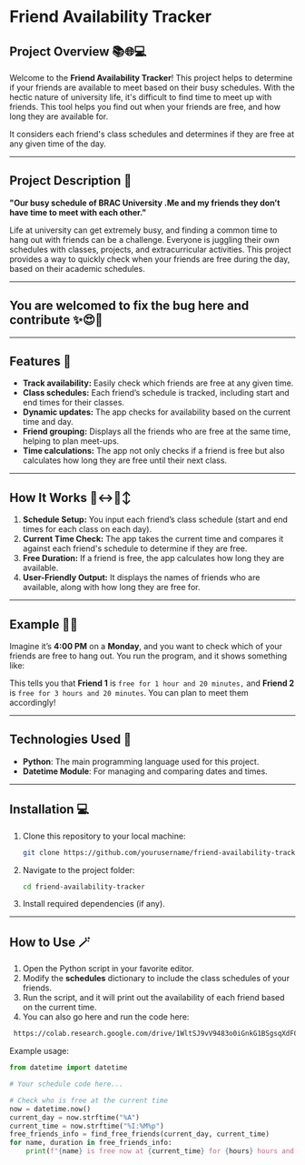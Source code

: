 # Friend Availability Tracker

## Project Overview 📚🌐💻

Welcome to the **Friend Availability Tracker**! This project helps to determine if your friends are available to meet based on their busy schedules. With the hectic nature of university life, it's difficult to find time to meet up with friends. This tool helps you find out when your friends are free, and how long they are available for. 

It considers each friend's class schedules and determines if they are free at any given time of the day.

---

## Project Description 🍔

**"Our busy schedule of BRAC University .Me and my friends they don’t have time to meet with each other."**

Life at university can get extremely busy, and finding a common time to hang out with friends can be a challenge. Everyone is juggling their own schedules with classes, projects, and extracurricular activities. This project provides a way to quickly check when your friends are free during the day, based on their academic schedules.

---
## You are welcomed to fix the bug here and contribute ✨😍👾
---

## Features 📜

- **Track availability:** Easily check which friends are free at any given time.
- **Class schedules:** Each friend’s schedule is tracked, including start and end times for their classes.
- **Dynamic updates:** The app checks for availability based on the current time and day.
- **Friend grouping:** Displays all the friends who are free at the same time, helping to plan meet-ups.
- **Time calculations:** The app not only checks if a friend is free but also calculates how long they are free until their next class.

---

## How It Works 🙂‍↔️🙂‍↕️

1. **Schedule Setup:** You input each friend’s class schedule (start and end times for each class on each day).
2. **Current Time Check:** The app takes the current time and compares it against each friend's schedule to determine if they are free.
3. **Free Duration:** If a friend is free, the app calculates how long they are available.
4. **User-Friendly Output:** It displays the names of friends who are available, along with how long they are free for.

---

## Example 👯‍♂️

Imagine it’s **4:00 PM** on a **Monday**, and you want to check which of your friends are free to hang out. You run the program, and it shows something like:


This tells you that **Friend 1** is ```free for 1 hour and 20 minutes,``` and **Friend 2** is ```free for 3 hours and 20 minutes```. You can plan to meet them accordingly!

---

## Technologies Used 🤖

- **Python**: The main programming language used for this project.
- **Datetime Module**: For managing and comparing dates and times.

---

## Installation 💻

1. Clone this repository to your local machine:
    ```bash
    git clone https://github.com/yourusername/friend-availability-tracker.git
    ```
2. Navigate to the project folder:
    ```bash
    cd friend-availability-tracker
    ```
3. Install required dependencies (if any).

---

## How to Use 🪄

1. Open the Python script in your favorite editor.
2. Modify the **schedules** dictionary to include the class schedules of your friends.
3. Run the script, and it will print out the availability of each friend based on the current time.
4. You can also go here and run the code here:
```bash
 https://colab.research.google.com/drive/1WltSJ9vV9483o0iGnkG1BSgsqXdFQwLV?usp=sharing 
 ```

Example usage:

```python
from datetime import datetime

# Your schedule code here...

# Check who is free at the current time
now = datetime.now()
current_day = now.strftime("%A")
current_time = now.strftime("%I:%M%p")
free_friends_info = find_free_friends(current_day, current_time)
for name, duration in free_friends_info:
    print(f"{name} is free now at {current_time} for {hours} hours and {minutes} minutes.")
